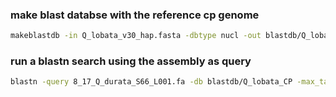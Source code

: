 ### make blast databse with the reference cp genome
````bash
makeblastdb -in Q_lobata_v30_hap.fasta -dbtype nucl -out blastdb/Q_lobata_CP
````
### run a blastn search using the assembly as query
````bash
blastn -query 8_17_Q_durata_S66_L001.fa -db blastdb/Q_lobata_CP -max_target_seqs 1 -evalue 0.001 -num_threads 36 -outfmt '6 delim=@ qaccver saccver pident length qlen slen evalue qcovs '> 8_17_Q_durata_vs_Q_lobata.blastn.tab
````
